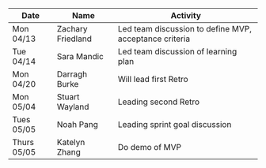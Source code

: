 | Date      | Name              | Activity                                               |
|-----------|-------------------|--------------------------------------------------------|
| Mon 04/13 | Zachary Friedland | Led team discussion to define MVP, acceptance criteria | 
| Tue 04/14 |   Sara Mandic     | Led team discussion of learning plan                   | 
| Mon 04/20 |   Darragh Burke   | Will lead first Retro                                  |
| Mon 05/04 |  Stuart Wayland   | Leading second Retro                                   |
| Tues 05/05|    Noah Pang      | Leading sprint goal discussion                         |
|Thurs 05/05|    Katelyn Zhang  | Do demo of MVP                                         |
